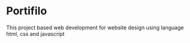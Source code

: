 # Portifilo
This project based web development for website design using language html, css and javascript 
